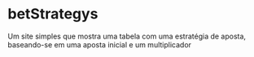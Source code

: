 # betStrategys
Um site simples que mostra uma tabela com uma estratégia de aposta, baseando-se em uma aposta inicial e um multiplicador
